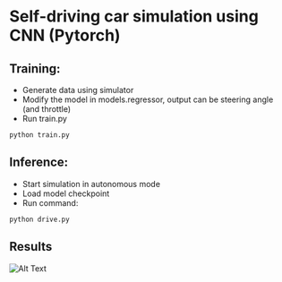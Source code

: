 # Self-driving car simulation using CNN (Pytorch)

## Training:
- Generate data using simulator
- Modify the model in models.regressor, output can be steering angle (and throttle)
- Run train.py

```
python train.py
```

## Inference:
- Start simulation in autonomous mode
- Load model checkpoint
- Run command:

```
python drive.py
```
## Results
![Alt Text](results/result.gif)
